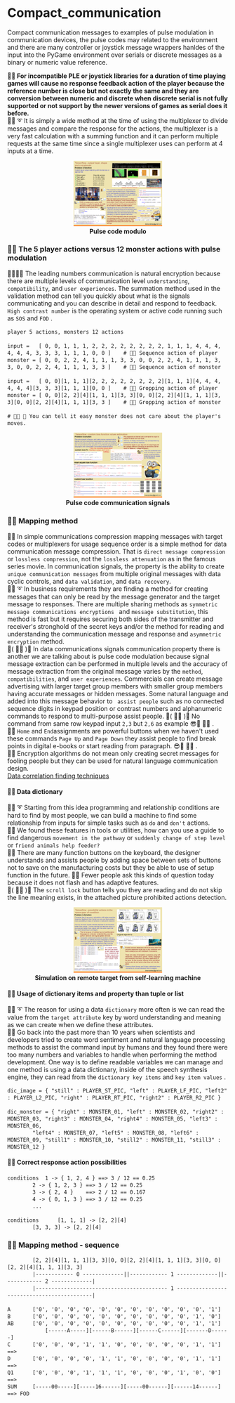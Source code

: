 # Compact_communication
Compact communication messages to examples of pulse modulation in communication devices, the pulse codes may related to the environment and there are many controller or joystick message wrappers hanldes of the input into the PyGame environment over serials or discrete messages as a binary or numeric value reference.

<b> 🧸💬 For incompatible PLE or joystick libraries for a duration of time playing games will cause no response feedback action of the player because the reference number is close but not exactly the same and they are conversion between numeric and discrete when discrete serial is not fully supported or not support by the newer versions of games as serial does it before. </b></br>
🐑💬 ➰ It is simply a wide method at the time of using the multiplexer to divide messages and compare the response for the actions, the multiplexer is a very fast calculation with a summing function and it can perform multiple requests at the same time since a single multiplexer uses can perform at 4 inputs at a time. </br>

<p align="center" width="100%">
    <img width="40%" src="https://github.com/jkaewprateep/Compact_communication/blob/main/cascade_communication.png"> </br>
    <b> Pulse code modulo </b>
</p>

### 🧸💬 The 5 player actions versus 12 monster actions with pulse modulation

🐨🎁🎵🎶 The leading numbers communication is natural encryption because there are multiple levels of communication level ```understanding```, ```compatibility```, and ```user experiences```. The summation method used in the validation method can tell you quickly about what is the signals communicating and you can describe in detail and respond to feedback. ```High contrast number``` is the operating system or active code running such as ```SOS``` and ```FOD``` . </br>

```
player 5 actions, monsters 12 actions

input =   [ 0, 0, 1, 1, 1, 2, 2, 2, 2, 2, 2, 2, 2, 1, 1, 1, 4, 4, 4, 4, 4, 4, 3, 3, 3, 1, 1, 1, 0, 0 ]    # 🧸💬 Sequence action of player 
monster = [ 0, 0, 2, 2, 4, 1, 1, 1, 3, 3, 0, 0, 2, 2, 4, 1, 1, 1, 3, 3, 0, 0, 2, 2, 4, 1, 1, 1, 3, 3 ]    # 🧸💬 Sequence action of monster

input =   [ 0, 0][1, 1, 1][2, 2, 2, 2, 2, 2, 2, 2][1, 1, 1][4, 4, 4, 4, 4, 4][3, 3, 3][1, 1, 1][0, 0 ]    # 🧸💬 Gropping action of player
monster = [ 0, 0][2, 2][4][1, 1, 1][3, 3][0, 0][2, 2][4][1, 1, 1][3, 3][0, 0][2, 2][4][1, 1, 1][3, 3 ]    # 🧸💬 Gropping action of monster

# 👧💬 🎈 You can tell it easy monster does not care about the player's moves.
```

<p align="center" width="100%">
    <img width="40%" src="https://github.com/jkaewprateep/Compact_communication/blob/main/pulse_code_modulation.png"> </br>
    <b> Pulse code communication signals </b>
</p>

### 🧸💬 Mapping method

🐐💬 In simple communications compression mapping messages with target codes or multiplexers for usage sequence order is a simple method for data communication message compression. That is ```direct message compression``` or ```lossless compression```, not the ```lossless attenuation``` as in the famous series movie. In communication signals, the property is the ability to create ```unique communication messages``` from multiple original messages with data cyclic controls, and ```data validation```, and ```data recovery```. </br>
🐑💬 ➰ In business requirements they are finding a method for creating messages that can only be read by the message generator and the target message to responses. There are multiple sharing methods as ```symmetric message communications encryptions ``` and ```message substitution```, this method is fast but it requires securing both sides of the transmitter and receiver's stronghold of the secret keys and/or the method for reading and understanding the communication message and response and ```asymmetric encryption``` method. </br>
💃( 👩‍🏫 )💬 In data communications signals communication property there is another we are talking about is pulse code modulation because signal message extraction can be performed in multiple levels and the accuracy of message extraction from the original message varies by the ```method```, ```compatibilities```, and ```user experiences```. Commercials can create message advertising with larger target group members with smaller group members having accurate messages or hidden messages. Some natural language and added into this message behavior to ``` assist people``` such as no connected sequence digits in keypad position or contrast numbers and alphanumeric commands to respond to multi-purpose assist people. 💃( 👩‍🏫 )💬 No command from same row keypad input ```2,3``` but ```2,6``` as example 😎💬 🎵🎶 . </br>
🦭💬 ```Home``` and ```End```assignments are powerful buttons when we haven't used these commands ```Page Up``` and ```Page Down``` they assist people to find break points in digital e-books or start reading from paragraph. 😎💬 🎵🎶 . </br>
🦤💬 Encryption algorithms do not mean only creating secret messages for fooling people but they can be used for natural language communication design. </br>
[ Data correlation finding techniques ](https://github.com/jkaewprateep/lessonfrom_Introduction_to_Data_Science_in_Python/blob/main/README.md)


#### 🧸💬 Data dictionary

🐑💬 ➰ Starting from this idea programming and relationship conditions are hard to find by most people, we can build a machine to find some relationship from inputs for simple tasks such as ```do``` and ```don't``` actions. </br>
🧸💬 We found these features in tools or utilities, how can you use a guide to find dangerous ```movement in the pathway``` or ```suddenly change of step level``` or ```friend animals help feeder?``` </br>
🐐💬 There are many function buttons on the keyboard, the designer understands and assists people by adding space between sets of buttons not to save on the manufacturing costs but they be able to use of setup function in the future. 🐐💬 Fewer people ask this kinds of question today because it does not flash and has adaptive features. </br>
💃( 👩‍🏫 )💬 The ```scroll lock``` button tells you they are reading and do not skip the line meaning exists, in the attached picture prohibited actions detection. </br>

<p align="center" width="100%">
    <img width="40%" src="https://github.com/jkaewprateep/Compact_communication/blob/main/monster_response_simulation.png"> </br>
    <b> Simulation on remote target from self-learning machine </b>
</p>

#### 🧸💬 Usage of dictionary items and property than tuple or list

🐑💬 ➰ The reason for using a data ```dictionary``` more often is we can read the value from the ```target attribute``` key by word understanding and meaning as we can create when we define these attributes. </br>
🦤💬 Go back into the past more than 10 years when scientists and developers tried to create word sentiment and natural language processing methods to assist the command input by humans and they found there were too many numbers and variables to handle when performing the method development. One way is to define readable variables we can manage and one method is using a data dictionary, inside of the speech synthesis engine, they can read from the ```dictionary key items``` and ```key item values``` . </br>

```
dic_image = { "still" : PLAYER_ST_PIC, "left" : PLAYER_LF_PIC, "left2" : PLAYER_L2_PIC, "right" : PLAYER_RT_PIC, "right2" : PLAYER_R2_PIC }

dic_monster = { "right" : MONSTER_01, "left" : MONSTER_02, "right2" : MONSTER_03, "right3" : MONSTER_04, "right4" : MONSTER_05, "left3" : MONSTER_06,
		"left4" : MONSTER_07, "left5" : MONSTER_08, "left6" : MONSTER_09, "still1" : MONSTER_10, "still2" : MONSTER_11, "still3" : MONSTER_12 }
```

#### 🧸💬 Correct response action possibilities

```
conditions 	1 -> { 1, 2, 4 } ==> 3 / 12 == 0.25
		2 -> { 1, 2, 3 } ==> 3 / 12 == 0.25
		3 -> { 2, 4 }    ==> 2 / 12 == 0.167
		4 -> { 0, 1, 3 } ==> 3 / 12 == 0.25
		...

conditions  	[1, 1, 1] -> [2, 2][4]
		[3, 3, 3] -> [2, 2][4]
```

### 🧸💬 Mapping method - sequence
```
		[2, 2][4][1, 1, 1][3, 3][0, 0][2, 2][4][1, 1, 1][3, 3][0, 0][2, 2][4][1, 1, 1][3, 3]
		|------------ 0 -------------||------------ 1 -------------||------------ 2 -------------|
		|------------------------------------------ 1 -------------------------------------------|
			
A		['0', '0', '0', '0', '0', '0', '0', '0', '0', '0', '0', '1']
B		['0', '0', '0', '0', '0', '0', '0', '0', '0', '0', '1', '0']
AB		['0', '0', '0', '0', '0', '0', '0', '0', '0', '0', '1', '1']
			[------A-----][------B------][------C------][-------D------]
C		['0', '0', '0', '1', '1', '0', '0', '0', '0', '0', '1', '1']	==> 
D		['0', '0', '0', '0', '1', '1', '0', '0', '0', '0', '1', '1']	==> 
Q1		['0', '0', '0', '1', '1', '1', '0', '0', '0', '1', '0', '0']	==> 
SUM		[-----00-----][-----16------][-----00------][------14------]	==> FOD
```
